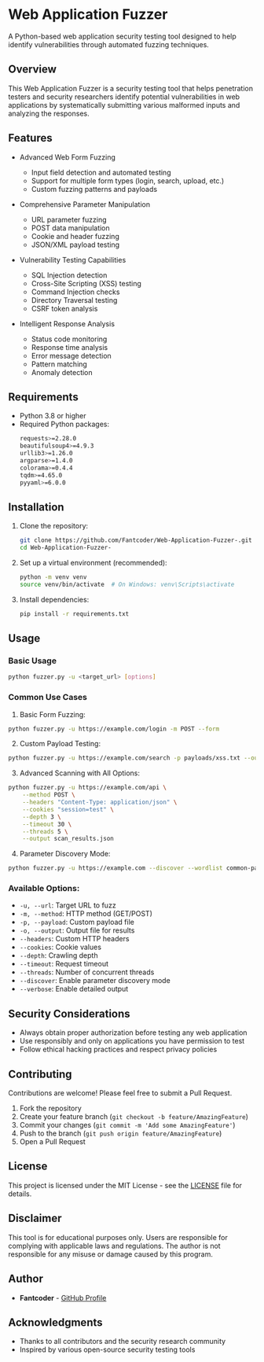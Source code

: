 # Web Application Fuzzer

A Python-based web application security testing tool designed to help identify vulnerabilities through automated fuzzing techniques.

## Overview

This Web Application Fuzzer is a security testing tool that helps penetration testers and security researchers identify potential vulnerabilities in web applications by systematically submitting various malformed inputs and analyzing the responses.

## Features

- Advanced Web Form Fuzzing
  - Input field detection and automated testing
  - Support for multiple form types (login, search, upload, etc.)
  - Custom fuzzing patterns and payloads  

- Comprehensive Parameter Manipulation
  - URL parameter fuzzing
  - POST data manipulation
  - Cookie and header fuzzing
  - JSON/XML payload testing  

- Vulnerability Testing Capabilities
  - SQL Injection detection
  - Cross-Site Scripting (XSS) testing
  - Command Injection checks
  - Directory Traversal testing
  - CSRF token analysis  

- Intelligent Response Analysis
  - Status code monitoring
  - Response time analysis
  - Error message detection
  - Pattern matching
  - Anomaly detection

## Requirements

- Python 3.8 or higher
- Required Python packages:
  ```bash
  requests>=2.28.0
  beautifulsoup4>=4.9.3
  urllib3>=1.26.0
  argparse>=1.4.0
  colorama>=0.4.4
  tqdm>=4.65.0
  pyyaml>=6.0.0
  ```

## Installation

1. Clone the repository:
   ```bash
   git clone https://github.com/Fantcoder/Web-Application-Fuzzer-.git
   cd Web-Application-Fuzzer-
   ```

2. Set up a virtual environment (recommended):
   ```bash
   python -m venv venv
   source venv/bin/activate  # On Windows: venv\Scripts\activate
   ```

3. Install dependencies:
   ```bash
   pip install -r requirements.txt
   ```

## Usage

### Basic Usage
```bash
python fuzzer.py -u <target_url> [options]
```

### Common Use Cases

1. Basic Form Fuzzing:
```bash
python fuzzer.py -u https://example.com/login -m POST --form
```

2. Custom Payload Testing:
```bash
python fuzzer.py -u https://example.com/search -p payloads/xss.txt --output results.txt
```

3. Advanced Scanning with All Options:
```bash
python fuzzer.py -u https://example.com/api \
    --method POST \
    --headers "Content-Type: application/json" \
    --cookies "session=test" \
    --depth 3 \
    --timeout 30 \
    --threads 5 \
    --output scan_results.json
```

4. Parameter Discovery Mode:
```bash
python fuzzer.py -u https://example.com --discover --wordlist common-params.txt
```

### Available Options:
- `-u, --url`: Target URL to fuzz
- `-m, --method`: HTTP method (GET/POST)
- `-p, --payload`: Custom payload file
- `-o, --output`: Output file for results
- `--headers`: Custom HTTP headers
- `--cookies`: Cookie values
- `--depth`: Crawling depth
- `--timeout`: Request timeout
- `--threads`: Number of concurrent threads
- `--discover`: Enable parameter discovery mode
- `--verbose`: Enable detailed output

## Security Considerations

- Always obtain proper authorization before testing any web application
- Use responsibly and only on applications you have permission to test
- Follow ethical hacking practices and respect privacy policies

## Contributing

Contributions are welcome! Please feel free to submit a Pull Request.

1. Fork the repository
2. Create your feature branch (`git checkout -b feature/AmazingFeature`)
3. Commit your changes (`git commit -m 'Add some AmazingFeature'`)
4. Push to the branch (`git push origin feature/AmazingFeature`)
5. Open a Pull Request

## License

This project is licensed under the MIT License - see the [LICENSE](LICENSE) file for details.

## Disclaimer

This tool is for educational purposes only. Users are responsible for complying with applicable laws and regulations. The author is not responsible for any misuse or damage caused by this program.

## Author

- **Fantcoder** - [GitHub Profile](https://github.com/Fantcoder)

## Acknowledgments

- Thanks to all contributors and the security research community
- Inspired by various open-source security testing tools
